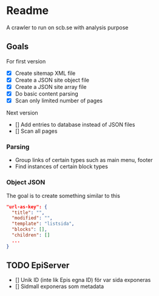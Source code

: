 # Readme

A crawler to run on scb.se with analysis purpose

## Goals

For first version

- [x] Create sitemap XML file
- [x] Create a JSON site object file
- [x] Create a JSON site array file
- [x] Do basic content parsing
- [x] Scan only limited number of pages

Next version

- [] Add entries to database instead of JSON files
- [] Scan all pages

### Parsing

- Group links of certain types such as main menu, footer
- Find instances of certain block types

### Object JSON

The goal is to create something similar to this

```json
"url-as-key": {
  "title": "",
  "modified": "",
  "template": "listsida",
  "blocks": [],
  "children": []
  ...
}
```

## TODO EpiServer

- [] Unik ID (inte lik Epis egna ID) för var sida exponeras
- [] Sidmall exponeras som metadata



